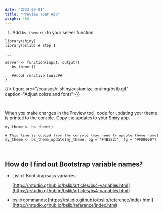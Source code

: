 ```yaml
---
date: "2023-05-01"
title: "Preview Your App"
weight: 450
---
```


1. Add `bs_themer()` to your server function

```
library(shiny)
library(bslib) # step 1

...

server <- function(input, output){
   bs_themer()
   
   ##cool reactive logic##
}

```

{{< figure src="/courses/r-shiny/customization/img/bslib.gif" caption="Adjust colors and fonts">}}

<br>

When you make changes in the Preview tool, code for updating your theme is printed to the console. Copy the updates to your Shiny app.

```
my_theme <- bs_theme()

# This line is copied from the console (may need to update theme name)             
my_theme <- bs_theme_update(my_theme, bg = "#4B3E23", fg = "#000000")

```

<br>

## How do I find out Bootstrap variable names?

- List of Bootstrap sass variables:

    [https://rstudio.github.io/bslib/articles/bs4-variables.html](https://rstudio.github.io/bslib/articles/bs4-variables.html)

- bslib commands:
    [https://rstudio.github.io/bslib/reference/index.html](https://rstudio.github.io/bslib/reference/index.html)
    
